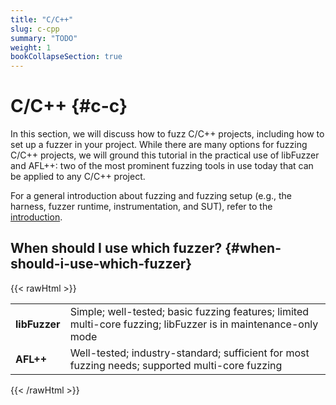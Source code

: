 ```yaml
---
title: "C/C++"
slug: c-cpp
summary: "TODO"
weight: 1
bookCollapseSection: true
---
```


# C/C++ {#c-c}

In this section, we will discuss how to fuzz C/C++ projects, including how to set up a fuzzer in your project. While there are many options for fuzzing C/C++ projects, we will ground this tutorial in the practical use of libFuzzer and AFL++: two of the most prominent fuzzing tools in use today that can be applied to any C/C++ project.

For a general introduction about fuzzing and fuzzing setup (e.g., the harness, fuzzer runtime, instrumentation, and SUT), refer to the [introduction](#introduction-to-fuzzers). 


## When should I use which fuzzer? {#when-should-i-use-which-fuzzer}


{{< rawHtml >}}
<table>
  <tr>
   <td><strong>libFuzzer</strong>
   </td>
   <td>Simple; well-tested; basic fuzzing features; limited multi-core fuzzing; libFuzzer is in maintenance-only mode
   </td>
  </tr>
  <tr>
   <td><strong>AFL++</strong>
   </td>
   <td>Well-tested; industry-standard; sufficient for most fuzzing needs; supported multi-core fuzzing
   </td>
  </tr>
</table>
{{< /rawHtml >}}